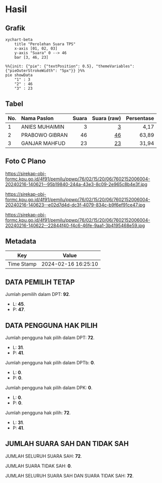 # Hasil

## Grafik

```mermaid
xychart-beta
    title "Perolehan Suara TPS"
    x-axis [01, 02, 03]
    y-axis "Suara" 0 --> 46
    bar [3, 46, 23]
```

```mermaid
%%{init: {"pie": {"textPosition": 0.5}, "themeVariables": {"pieOuterStrokeWidth": "5px"}} }%%
pie showData
    "1" : 3
    "2" : 46
    "3" : 23
```

## Tabel

| No. | Nama Paslon    | Suara | Suara (raw) | Persentase |
|:--- |:-------------- | -----:| -----------:| ----------:|
| 1   | ANIES MUHAIMIN | 3     | [3][p-1]    | 4,17       |
| 2   | PRABOWO GIBRAN | 46    | [46][p-2]   | 63,89      |
| 3   | GANJAR MAHFUD  | 23    | [23][p-3]   | 31,94      |


[p-1]: https://github.com/gigit-pemilu/pemilu-2024-76-sulawesi-barat/blob/main/pilpres/hitung-suara/sub/76-sulawesi-barat/sub/02-mamuju/sub/15-bonehau/sub/2006-mappu/sub/004-tps/sub/paslon-1.txt
[p-2]: https://github.com/gigit-pemilu/pemilu-2024-76-sulawesi-barat/blob/main/pilpres/hitung-suara/sub/76-sulawesi-barat/sub/02-mamuju/sub/15-bonehau/sub/2006-mappu/sub/004-tps/sub/paslon-2.txt
[p-3]: https://github.com/gigit-pemilu/pemilu-2024-76-sulawesi-barat/blob/main/pilpres/hitung-suara/sub/76-sulawesi-barat/sub/02-mamuju/sub/15-bonehau/sub/2006-mappu/sub/004-tps/sub/paslon-3.txt

## Foto C Plano

https://sirekap-obj-formc.kpu.go.id/4f91/pemilu/ppwp/76/02/15/20/06/7602152006004-20240216-140621--95b19840-244a-43e3-8c09-2e965c8b4e3f.jpg

https://sirekap-obj-formc.kpu.go.id/4f91/pemilu/ppwp/76/02/15/20/06/7602152006004-20240216-140623--e02d7d4d-dc3f-4079-834c-b9f6ef91ce47.jpg

https://sirekap-obj-formc.kpu.go.id/4f91/pemilu/ppwp/76/02/15/20/06/7602152006004-20240216-140622--22844f40-f4c6-46fe-9aa1-3b4195468e59.jpg


## Metadata

| Key        | Value               |
| ---------- | ------------------- |
| Time Stamp | 2024-02-16 16:25:10 |


## DATA PEMILIH TETAP

Jumlah pemilih dalam DPT: **92**.
 * L: **45**.
 * P: **47**.

## DATA PENGGUNA HAK PILIH

Jumlah pengguna hak pilih dalam DPT: **72**.
 * L: **31**.
 * P: **41**.

Jumlah pengguna hak pilih dalam DPTb: **0**.
 * L: **0**.
 * P: **0**.

Jumlah pengguna hak pilih dalam DPK: **0**.
 * L: **0**.
 * P: **0**.

Jumlah pengguna hak pilih: **72**.
 * L: **31**.
 * P: **41**.

## JUMLAH SUARA SAH DAN TIDAK SAH

JUMLAH SELURUH SUARA SAH: **72**.

JUMLAH SUARA TIDAK SAH: **0**.

JUMLAH SELURUH SUARA SAH DAN SUARA TIDAK SAH: **72**.


